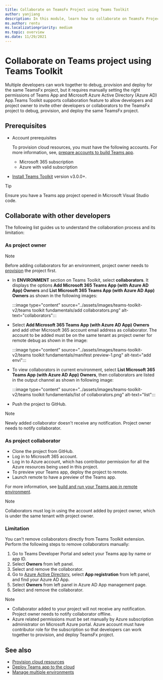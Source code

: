 ```yaml
---
title: Collaborate on TeamsFx Project using Teams Toolkit
author: yanjiang
description: In this module, learn how to collaborate on TeamsFx Project using Teams Toolkit
ms.author: rentu
ms.localizationpriority: medium
ms.topic: overview
ms.date: 11/29/2021
---
```


# Collaborate on Teams project using Teams Toolkit

Multiple developers can work together to debug, provision and deploy for the same TeamsFx project, but it requires manually setting the right permissions of Teams App and Microsoft Azure Active Directory (Azure AD) App.Teams Toolkit supports collaboration feature to allow  developers and project owner to invite other developers or collaborators to the TeamsFx project to debug, provision, and deploy the same TeamsFx project.

## Prerequisites

* Account prerequisites

    To provision cloud resources, you must have the following accounts. For more information, see, [prepare accounts to build Teams app](accounts.md).

  * Microsoft 365 subscription
  * Azure with valid subscription

* [Install Teams Toolkit](https://marketplace.visualstudio.com/items?itemName=TeamsDevApp.ms-teams-vscode-extension) version v3.0.0+.

> [!TIP]
> Ensure you have a Teams app project opened in Microsoft Visual Studio code.

## Collaborate with other developers

The following list guides us to understand the collaboration process and its limitation:

### As project owner

> [!NOTE]
> Before adding collaborators for an environment, project owner needs to [provision](provision.md) the project first.

* In **ENVIRONMENT** section on Teams Toolkit, select **collaborators**. It displays the options **Add Microsoft 365 Teams App (with Azure AD App) Owners** and **List Microsoft 365 Teams App (with Azure AD App) Owners** as shown in the following images:

  :::image type="content" source="../assets/images/teams-toolkit-v2/teams toolkit fundamentals/add collaborators.png" alt-text="collaborators":::

* Select **Add Microsoft 365 Teams App (with Azure AD App) Owners** and add other Microsoft 365 account email address as collaborator. The account to be added must be on the same tenant as project owner for remote debug as shown in the image:

  :::image type="content" source="../assets/images/teams-toolkit-v2/teams toolkit fundamentals/manifest preview-1.png" alt-text="add envi":::

* To view collaborators in current environment, select **List Microsoft 365 Teams App (with Azure AD App) Owners**, then collaborators are listed in the output channel as shown in following image:

  :::image type="content" source="../assets/images/teams-toolkit-v2/teams toolkit fundamentals/list of collaborators.png" alt-text="list":::

* Push the project to GitHub.

> [!NOTE]
> Newly added collaborator doesn't receive any notification. Project owner needs to notify collaborator.

### As project collaborator

* Clone the project from GitHub.
* Log in to Microsoft 365 account.
* Log in to Azure account, which has contributor permission for all the Azure resources being used in this project.
* To preview your Teams app, deploy the project to remote.
* Launch remote to have a preview of the Teams app.

For more information, see [build and run your Teams app in remote environment](/microsoftteams/platform/sbs-gs-javascript?tabs=vscode%2Cvsc%2Cviscode%2Cvcode&tutorial-step=3&branch).

> [!NOTE]
> Collaborators must log in using the account added by project owner, which is under the same tenant with project owner.

### Limitation

You can't remove collaborators directly from Teams Toolkit extension. Perform the following steps to remove collaborators manually:

  1. Go to Teams Developer Portal and select your Teams app by name or app ID.
  2. Select **Owners** from left panel.
  3. Select and remove the collaborator.
  4. Go to [Azure Active Directory](https://ms.portal.azure.com/#blade/Microsoft_AAD_IAM/ActiveDirectoryMenuBlade/RegisteredApps), select **App registration** from left panel, and find your Azure AD App.
  5. Select **Owners** from left panel in Azure AD App management page.
  6. Select and remove the collaborator.

> [!NOTE]
>
> * Collaborator added to your project will not receive any notification. Project owner needs to notify collaborator offline.
> * Azure related permissions must be set manually by Azure subscription administrator on Microsoft Azure portal. Azure account must have contributor role for the subscription so that developers can work together to provision, and deploy TeamsFx project.

## See also

* [Provision cloud resources](provision.md)
* [Deploy Teams app to the cloud](deploy.md)
* [Manage multiple environments](TeamsFx-multi-env.md)
